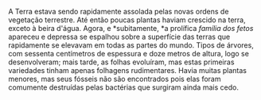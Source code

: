 ﻿A Terra estava sendo rapidamente assolada pelas novas ordens de vegetação terrestre. Até então poucas plantas haviam crescido na terra, exceto à beira d'água. Agora, e *subitamente, *a prolífica *família dos fetos* apareceu e depressa se espalhou sobre a superfície das terras que rapidamente se elevavam em todas as partes do mundo. Tipos de árvores, com sessenta centímetros de espessura e doze metros de altura, logo se desenvolveram; mais tarde, as folhas evoluíram, mas estas primeiras variedades tinham apenas folhagens rudimentares. Havia muitas plantas menores, mas seus fósseis não são encontrados pois elas foram comumente destruídas pelas bactérias que surgiram ainda mais cedo.